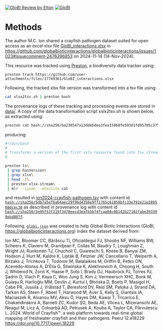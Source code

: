 [![GloBI Review by Elton](../../actions/workflows/review.yml/badge.svg)](../../actions/workflows/review.yml) [![GloBI](https://api.globalbioticinteractions.org/interaction.svg?accordingTo=globi:globalbioticinteractions/ion2024&refutes=true&refutes=false)](https://globalbioticinteractions.org/?accordingTo=globi:globalbioticinteractions/ion2024)

# Methods

The author M.C. Ion shared a crayfish pathogen dataset suited for open access as an excel xlsx file [GloBI_interactions.xlsx](https://github.com/user-attachments/files/17749361/GloBI_interactions.xlsx) in https://github.com/globalbioticinteractions/globalbioticinteractions/issues/1023#issuecomment-2476396853 on 2024-11-14 (14-Nov-2024).  

This resource was tracked using [Preston](https://github.com/bio-guoda/preston), a biodiversity data tracker using:

```
preston track https://github.com/user-attachments/files/17749361/GloBI_interactions.xlsx
```

Following, the tracked xlsx file version was transformed into a tsv file using:

```bash
cat xlsx2tsv.sh | preston bash
```

The provenance logs of these tracking and processing events are stored in [data/](./data/). A copy of the data transformation script xslx2tsv.sh is shown below, as extracted using:

```bash
preston cat hash://sha256/ba230547a13ddebdea3fea15868fe593d1fd95705c375c6a27bd5c7d2691aba8
```

producing:

```bash
#!/bin/bash
#
# transforms a version of the first xslx resource found into tsv stream 
#

preston ls\
 | grep hasVersion\
 | grep xlsx\
 | head -1\
 | preston xlsx-stream\
 | mlr --ijson --otsvlite cat
```

and resulted in [ion2024-crayfish-pathogen.tsv](./ion2024-crayfish-pathogen.tsv) with content id [```hash://sha256/5db7a5efba64aec29f9bd4356e9ff1765c61858bfc33e792e21e289508dcec38```](5d/b7/5db7a5efba64aec29f9bd4356e9ff1765c61858bfc33e792e21e289508dcec38) as described in provenance log with content id [```hash://sha256/5e95f53f219f3470eecd3eafb5b74fcaa04c08142b27102fabe393399ebd887f```](data/5e/95/5e95f53f219f3470eecd3eafb5b74fcaa04c08142b27102fabe393399ebd887f).

Following, [```globi.json```](./globi.json) was created to help Global Biotic Interactions (GloBI, https://globalbioticinteractions.org) index the dataset derived from: 

Ion MC, Bloomer CC, Bărăscu TI, Oficialdegui FJ, Shoobs NF, Williams BW, Scheers K, Clavero M, Grandjean F, Collas M, Baudry T, Loughman Z, Wright JJ, Ruokonen TJ, Chucholl C, Guareschi S, Koese B, Banyai ZM, Hodson J, Hurt M, Kaldre K, Lipták B, Fetzner JW, Cancellario T, Weiperth A, Birzaks J, Trichkova T, Todorov M, Balalaikins M, Griffin B, Petko ON, Acevedo-Alonso A, D’Elía G, Śliwińska K, Alekhnovich A, Choong H, South J, Whiterod N, Zorić K, Haase P, Soto I, Brady DJ, Haubrock PJ, Torres PJ, Şadrin D, Vlach P, Kaya C, Woo Jung S, Kim J, Vermeersch XHC, Bonk M, Guiaşu R, Harlioğlu MM, Devlin J, Kurtul I, Błońska D, Boets P, Masigol H, Cabe PR, Jussila J, Vrålstad T, Beresford DV, Reid SM, Patoka J, Strand DA, Tarkan AS, Steen F, Abeel T, Harwood M, Auer S, Kelly S, Giantsis IA, Maciaszek R, Alvanou MV, Aksu Ö, Hayes DM, Kawai T, Tricarico E, Chakandinakira A, Barnett ZC, Kudor ŞG, Beda AE, Vîlcea L, Mizeranschi AE, Neagul M, Licz A, Cotoarbă AD, Petrusek A, Kouba A, Taylor CA, Pârvulescu L. 2024. World of Crayfish™: a web platform towards real-time global mapping of freshwater crayfish and their pathogens. PeerJ 12:e18229 https://doi.org/10.7717/peerj.18229
